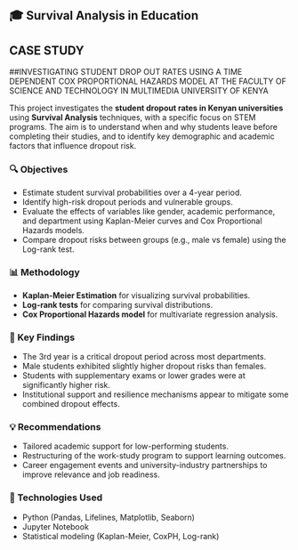 ## 🎓 Survival Analysis in Education

## CASE STUDY
##INVESTIGATING STUDENT DROP OUT RATES USING A TIME DEPENDENT COX PROPORTIONAL HAZARDS MODEL AT THE FACULTY OF SCIENCE AND TECHNOLOGY IN MULTIMEDIA UNIVERSITY OF KENYA

This project investigates the **student dropout rates in Kenyan universities** using **Survival Analysis** techniques, with a specific focus on STEM programs. The aim is to understand when and why students leave before completing their studies, and to identify key demographic and academic factors that influence dropout risk.

### 🔍 Objectives

* Estimate student survival probabilities over a 4-year period.
* Identify high-risk dropout periods and vulnerable groups.
* Evaluate the effects of variables like gender, academic performance, and department using Kaplan-Meier curves and Cox Proportional Hazards models.
* Compare dropout risks between groups (e.g., male vs female) using the Log-rank test.

### 📊 Methodology

* **Kaplan-Meier Estimation** for visualizing survival probabilities.
* **Log-rank tests** for comparing survival distributions.
* **Cox Proportional Hazards model** for multivariate regression analysis.

### 🧠 Key Findings

* The 3rd year is a critical dropout period across most departments.
* Male students exhibited slightly higher dropout risks than females.
* Students with supplementary exams or lower grades were at significantly higher risk.
* Institutional support and resilience mechanisms appear to mitigate some combined dropout effects.

### 💡 Recommendations

* Tailored academic support for low-performing students.
* Restructuring of the work-study program to support learning outcomes.
* Career engagement events and university-industry partnerships to improve relevance and job readiness.


### 📌 Technologies Used

* Python (Pandas, Lifelines, Matplotlib, Seaborn)
* Jupyter Notebook
* Statistical modeling (Kaplan-Meier, CoxPH, Log-rank)
